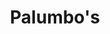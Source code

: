 ---
title: Palumbo's
location: Tinton Falls, NJ
description: Palumbos Tinton Falls - Ferranti Wedding Recap - Limelight Entertainment
link: https://player.vimeo.com/video/159150328?color=26a69a&title=0&byline=0&portrait=0
thumb: palumbos.jpg
---